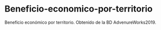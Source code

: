 # Beneficio-economico-por-territorio
Beneficio económico por territorio. Obtenido de la BD AdvenureWorks2019.
